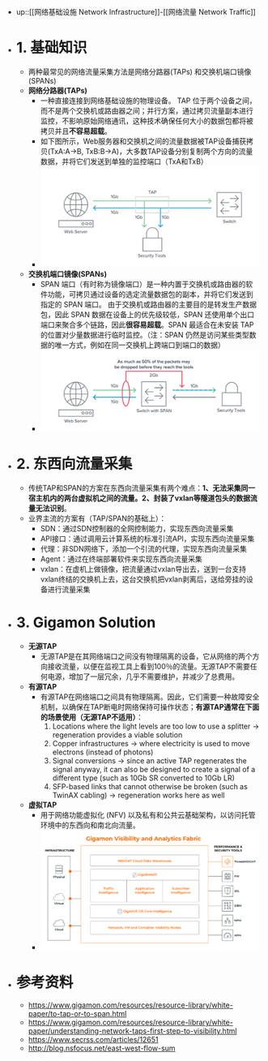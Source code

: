 - up::[[网络基础设施 Network Infrastructure]]-[[网络流量 Network Traffic]]
- # 1. 基础知识
	- 两种最常见的网络流量采集方法是网络分路器(TAPs) 和交换机端口镜像(SPANs)
	- **网络分路器(TAPs)**
		- 一种直接连接到网络基础设施的物理设备。 TAP 位于两个设备之间，而不是两个交换机或路由器之间；并行方案，通过拷贝流量副本进行监控，不影响原始网络通讯，这种技术确保任何大小的数据包都将被拷贝并且**不容易超载**。
		- 如下图所示，Web服务器和交换机之间的流量数据被TAP设备捕获拷贝(TxA:A->B, TxB:B->A)，大多数TAP设备分别复制两个方向的流量数据，并将它们发送到单独的监控端口（TxA和TxB）
		- <img src="https://raw.githubusercontent.com/MarsAuthority/redblue/master/assets/Pasted%20image%2020221104134953.png">
	- **交换机端口镜像(SPANs)**
		- SPAN 端口（有时称为镜像端口）是一种内置于交换机或路由器的软件功能，可拷贝通过设备的选定流量数据包的副本，并将它们发送到指定的 SPAN 端口。 由于交换机或路由器的主要目的是转发生产数据包，因此 SPAN 数据在设备上的优先级较低，SPAN 还使用单个出口端口来聚合多个链路，因此**很容易超载**。SPAN 最适合在未安装 TAP 的位置对少量数据进行临时监控。（注：SPAN 仍然是访问某些类型数据的唯一方式，例如在同一交换机上跨端口到端口的数据）
		- <img src="https://raw.githubusercontent.com/MarsAuthority/redblue/master/assets/Pasted%20image%2020221104135009.png">
- # 2. 东西向流量采集
	- 传统TAP和SPAN的方案在东西向流量采集有两个难点：**1、无法采集同一宿主机内的两台虚拟机之间的流量。2、封装了vxlan等隧道包头的数据流量无法识别**。
	- 业界主流的方案有（TAP/SPAN的基础上）：
		- SDN：通过SDN控制器的全网控制能力，实现东西向流量采集
		- API接口：通过调用云计算系统的标准引流API，实现东西向流量采集
		- 代理：非SDN网络下，添加一个引流的代理，实现东西向流量采集
		- Agent：通过在终端部署软件来实现东西向流量采集
		- vxlan：在虚机上做镜像，把流量通过vxlan导出去，送到一台支持vxlan终结的交换机上去，这台交换机把vxlan剥离后，送给旁挂的设备进行流量采集
- # 3. Gigamon Solution
	- **无源TAP**
		- 无源TAP是在其网络端口之间没有物理隔离的设备，它从网络的两个方向接收流量，以便在监视工具上看到100％的流量。无源TAP不需要任何电源，增加了一层冗余，几乎不需要维护，并减少了总费用。
	- **有源TAP**
		- 有源TAP在网络端口之间具有物理隔离。因此，它们需要一种故障安全机制，以确保在TAP断电时网络保持可操作状态；**有源TAP通常在下面的场景使用（无源TAP不适用）**：
			1. Locations where the light levels are too low to use a splitter → regeneration provides a viable solution
			2. Copper infrastructures → where electricity is used to move electrons (instead of photons)
			3. Signal conversions → since an active TAP regenerates the signal anyway, it can also be designed to create a signal of a different type (such as 10Gb SR converted to 10Gb LR)
			4. SFP-based links that cannot otherwise be broken (such as TwinAX cabling) → regeneration works here as well
	- **虚拟TAP**
		- 用于网络功能虚拟化 (NFV) 以及私有和公共云基础架构，以访问托管环境中的东西向和南北向流量。
		- <img src="https://raw.githubusercontent.com/MarsAuthority/redblue/master/assets/Pasted%20image%2020221104135055.png">
- # 参考资料
	- https://www.gigamon.com/resources/resource-library/white-paper/to-tap-or-to-span.html
	- https://www.gigamon.com/resources/resource-library/white-paper/understanding-network-taps-first-step-to-visibility.html
	- https://www.secrss.com/articles/12651
	- http://blog.nsfocus.net/east-west-flow-sum